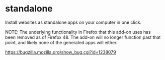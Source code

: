 standalone
==========

Install websites as standalone apps on your computer in one click.

NOTE: The underlying functionality in Firefox that this add-on uses has been removed as of Firefox 48. The add-on will no longer function past that point, and likely none of the generated apps will either.

https://bugzilla.mozilla.org/show_bug.cgi?id=1238079
